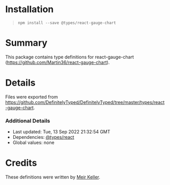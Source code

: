 # Installation
> `npm install --save @types/react-gauge-chart`

# Summary
This package contains type definitions for react-gauge-chart (https://github.com/Martin36/react-gauge-chart).

# Details
Files were exported from https://github.com/DefinitelyTyped/DefinitelyTyped/tree/master/types/react-gauge-chart.

### Additional Details
 * Last updated: Tue, 13 Sep 2022 21:32:54 GMT
 * Dependencies: [@types/react](https://npmjs.com/package/@types/react)
 * Global values: none

# Credits
These definitions were written by [Meir Keller](https://github.com/meirkl).

